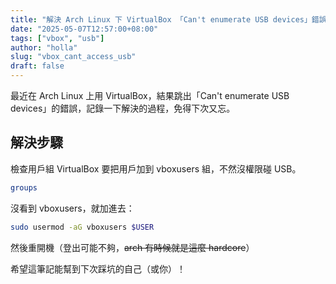 ```yaml
---
title: "解決 Arch Linux 下 VirtualBox 「Can't enumerate USB devices」錯誤"
date: "2025-05-07T12:57:00+08:00"
tags: ["vbox", "usb"]
author: "holla"
slug: "vbox_cant_access_usb"
draft: false
---
```


最近在 Arch Linux 上用 VirtualBox，結果跳出「Can't enumerate USB devices」的錯誤，記錄一下解決的過程，免得下次又忘。

## 解決步驟

檢查用戶組 VirtualBox 要把用戶加到 vboxusers 組，不然沒權限碰 USB。

```bash
groups
```

沒看到 vboxusers，就加進去：
```bash
sudo usermod -aG vboxusers $USER
```

然後重開機（登出可能不夠，~~arch 有時候就是這麼 hardcore~~）

希望這筆記能幫到下次踩坑的自己（或你）！
